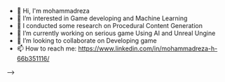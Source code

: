 - 👋 Hi, I'm mohammadreza 
- 👀 I’m interested in Game developing and Machine Learning
- 🔬 I conducted some research on Procedural Content Generation
- 🔭 I’m currently working on serious game Using AI and Unreal Ungine 
- 👯 I’m looking to collaborate on Developing game 
- 📫 How to reach me: https://www.linkedin.com/in/mohammadreza-h-66b351116/

-->
